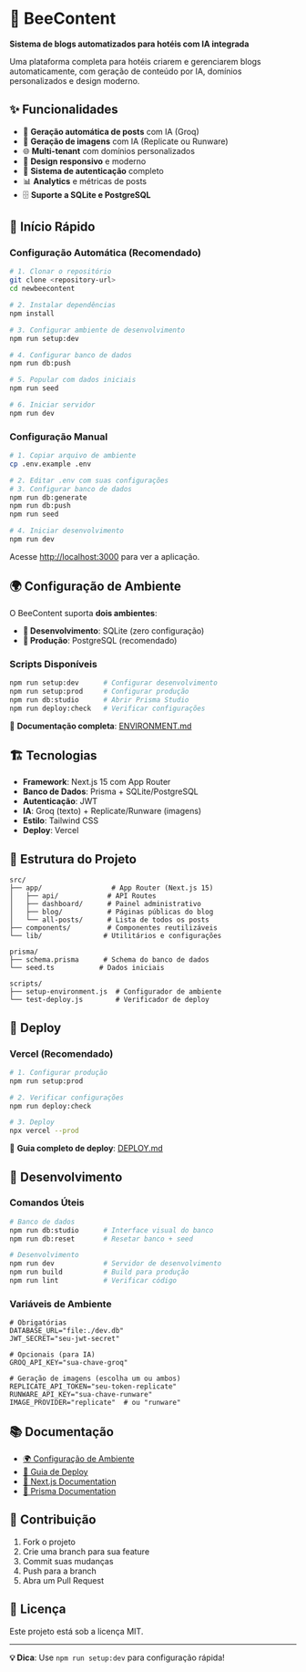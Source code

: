 # 🐝 BeeContent

**Sistema de blogs automatizados para hotéis com IA integrada**

Uma plataforma completa para hotéis criarem e gerenciarem blogs automaticamente, com geração de conteúdo por IA, domínios personalizados e design moderno.

## ✨ Funcionalidades

- 🤖 **Geração automática de posts** com IA (Groq)
- 🎨 **Geração de imagens** com IA (Replicate ou Runware)
- 🌐 **Multi-tenant** com domínios personalizados
- 📱 **Design responsivo** e moderno
- 🔐 **Sistema de autenticação** completo
- 📊 **Analytics** e métricas de posts
- 🗄️ **Suporte a SQLite e PostgreSQL**

## 🚀 Início Rápido

### Configuração Automática (Recomendado)

```bash
# 1. Clonar o repositório
git clone <repository-url>
cd newbeecontent

# 2. Instalar dependências
npm install

# 3. Configurar ambiente de desenvolvimento
npm run setup:dev

# 4. Configurar banco de dados
npm run db:push

# 5. Popular com dados iniciais
npm run seed

# 6. Iniciar servidor
npm run dev
```

### Configuração Manual

```bash
# 1. Copiar arquivo de ambiente
cp .env.example .env

# 2. Editar .env com suas configurações
# 3. Configurar banco de dados
npm run db:generate
npm run db:push
npm run seed

# 4. Iniciar desenvolvimento
npm run dev
```

Acesse [http://localhost:3000](http://localhost:3000) para ver a aplicação.

## 🌍 Configuração de Ambiente

O BeeContent suporta **dois ambientes**:

- **🔧 Desenvolvimento**: SQLite (zero configuração)
- **🚀 Produção**: PostgreSQL (recomendado)

### Scripts Disponíveis

```bash
npm run setup:dev      # Configurar desenvolvimento
npm run setup:prod     # Configurar produção
npm run db:studio      # Abrir Prisma Studio
npm run deploy:check   # Verificar configurações
```

📖 **Documentação completa**: [ENVIRONMENT.md](./ENVIRONMENT.md)

## 🏗️ Tecnologias

- **Framework**: Next.js 15 com App Router
- **Banco de Dados**: Prisma + SQLite/PostgreSQL
- **Autenticação**: JWT
- **IA**: Groq (texto) + Replicate/Runware (imagens)
- **Estilo**: Tailwind CSS
- **Deploy**: Vercel

## 📁 Estrutura do Projeto

```
src/
├── app/                 # App Router (Next.js 15)
│   ├── api/            # API Routes
│   ├── dashboard/      # Painel administrativo
│   ├── blog/           # Páginas públicas do blog
│   └── all-posts/      # Lista de todos os posts
├── components/         # Componentes reutilizáveis
└── lib/               # Utilitários e configurações

prisma/
├── schema.prisma      # Schema do banco de dados
└── seed.ts           # Dados iniciais

scripts/
├── setup-environment.js  # Configurador de ambiente
└── test-deploy.js        # Verificador de deploy
```

## 🚀 Deploy

### Vercel (Recomendado)

```bash
# 1. Configurar produção
npm run setup:prod

# 2. Verificar configurações
npm run deploy:check

# 3. Deploy
npx vercel --prod
```

📖 **Guia completo de deploy**: [DEPLOY.md](./DEPLOY.md)

## 🔧 Desenvolvimento

### Comandos Úteis

```bash
# Banco de dados
npm run db:studio      # Interface visual do banco
npm run db:reset       # Resetar banco + seed

# Desenvolvimento
npm run dev            # Servidor de desenvolvimento
npm run build          # Build para produção
npm run lint           # Verificar código
```

### Variáveis de Ambiente

```env
# Obrigatórias
DATABASE_URL="file:./dev.db"
JWT_SECRET="seu-jwt-secret"

# Opcionais (para IA)
GROQ_API_KEY="sua-chave-groq"

# Geração de imagens (escolha um ou ambos)
REPLICATE_API_TOKEN="seu-token-replicate"
RUNWARE_API_KEY="sua-chave-runware"
IMAGE_PROVIDER="replicate"  # ou "runware"
```

## 📚 Documentação

- [🌍 Configuração de Ambiente](./ENVIRONMENT.md)
- [🚀 Guia de Deploy](./DEPLOY.md)
- [📖 Next.js Documentation](https://nextjs.org/docs)
- [🔧 Prisma Documentation](https://www.prisma.io/docs)

## 🤝 Contribuição

1. Fork o projeto
2. Crie uma branch para sua feature
3. Commit suas mudanças
4. Push para a branch
5. Abra um Pull Request

## 📄 Licença

Este projeto está sob a licença MIT.

---

**💡 Dica**: Use `npm run setup:dev` para configuração rápida!
